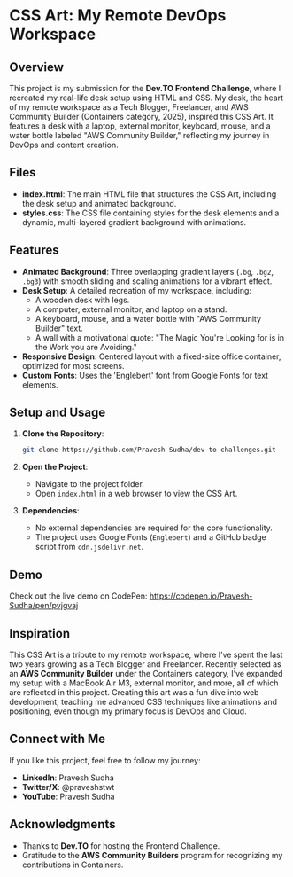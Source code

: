 # CSS Art: My Remote DevOps Workspace

## Overview

This project is my submission for the **Dev.TO Frontend Challenge**, where I recreated my real-life desk setup using HTML and CSS. My desk, the heart of my remote workspace as a Tech Blogger, Freelancer, and AWS Community Builder (Containers category, 2025), inspired this CSS Art. It features a desk with a laptop, external monitor, keyboard, mouse, and a water bottle labeled "AWS Community Builder," reflecting my journey in DevOps and content creation.

## Files

- **index.html**: The main HTML file that structures the CSS Art, including the desk setup and animated background.
- **styles.css**: The CSS file containing styles for the desk elements and a dynamic, multi-layered gradient background with animations.

## Features

- **Animated Background**: Three overlapping gradient layers (`.bg`, `.bg2`, `.bg3`) with smooth sliding and scaling animations for a vibrant effect.
- **Desk Setup**: A detailed recreation of my workspace, including:
  - A wooden desk with legs.
  - A computer, external monitor, and laptop on a stand.
  - A keyboard, mouse, and a water bottle with "AWS Community Builder" text.
  - A wall with a motivational quote: "The Magic You're Looking for is in the Work you are Avoiding."
- **Responsive Design**: Centered layout with a fixed-size office container, optimized for most screens.
- **Custom Fonts**: Uses the 'Englebert' font from Google Fonts for text elements.

## Setup and Usage

1. **Clone the Repository**:

   ```bash
   git clone https://github.com/Pravesh-Sudha/dev-to-challenges.git
   ```
2. **Open the Project**:
   - Navigate to the project folder.
   - Open `index.html` in a web browser to view the CSS Art.
3. **Dependencies**:
   - No external dependencies are required for the core functionality.
   - The project uses Google Fonts (`Englebert`) and a GitHub badge script from `cdn.jsdelivr.net`.

## Demo

Check out the live demo on CodePen: https://codepen.io/Pravesh-Sudha/pen/pvjgvaj

## Inspiration

This CSS Art is a tribute to my remote workspace, where I’ve spent the last two years growing as a Tech Blogger and Freelancer. Recently selected as an **AWS Community Builder** under the Containers category, I’ve expanded my setup with a MacBook Air M3, external monitor, and more, all of which are reflected in this project. Creating this art was a fun dive into web development, teaching me advanced CSS techniques like animations and positioning, even though my primary focus is DevOps and Cloud.

## Connect with Me

If you like this project, feel free to follow my journey:

- **LinkedIn**: Pravesh Sudha
- **Twitter/X**: @praveshstwt
- **YouTube**: Pravesh Sudha

## Acknowledgments

- Thanks to **Dev.TO** for hosting the Frontend Challenge.
- Gratitude to the **AWS Community Builders** program for recognizing my contributions in Containers.